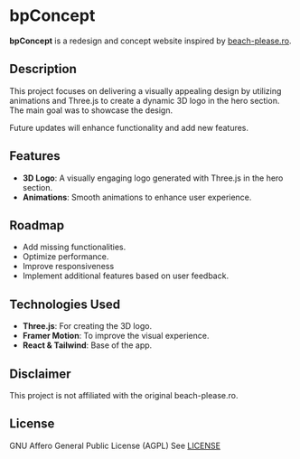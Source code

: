 # bpConcept

**bpConcept** is a redesign and concept website inspired by [beach-please.ro](https://beach-please.ro). 

## Description

This project focuses on delivering a visually appealing design by utilizing animations and Three.js to create a dynamic 3D logo in the hero section. The main goal was to showcase the design. 

Future updates will enhance functionality and add new features.

## Features
- **3D Logo**: A visually engaging logo generated with Three.js in the hero section.
- **Animations**: Smooth animations to enhance user experience.

## Roadmap
- Add missing functionalities.
- Optimize performance.
- Improve responsiveness
- Implement additional features based on user feedback.

## Technologies Used
- **Three.js**: For creating the 3D logo.
- **Framer Motion**: To improve the visual experience.
- **React & Tailwind**: Base of the app.

## Disclaimer
This project is not affiliated with the original beach-please.ro.

## License
GNU Affero General Public License (AGPL)
See [LICENSE](LICENSE)
